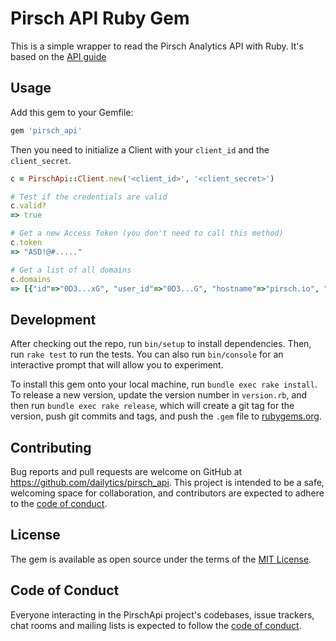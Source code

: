 # Pirsch API Ruby Gem
This is a simple wrapper to read the Pirsch Analytics API with Ruby.
It's based on the [API guide](https://docs.pirsch.io/api-sdks/api/)

## Usage
Add this gem to your Gemfile:
```rb
gem 'pirsch_api'
```
Then you need to initialize a Client with your `client_id` and the `client_secret`.
```rb
c = PirschApi::Client.new('<client_id>', '<client_secret>') 

# Test if the credentials are valid
c.valid?
=> true

# Get a new Access Token (you don't need to call this method)
c.token
=> "ASD!@#....."

# Get a list of all domains
c.domains
=> [{"id"=>"0D3...xG", "user_id"=>"0D3...G", "hostname"=>"pirsch.io", "subdomain"=>"pirsch", "timezone"=>"UTC", ...}]
```


## Development

After checking out the repo, run `bin/setup` to install dependencies. Then, run `rake test` to run the tests. You can also run `bin/console` for an interactive prompt that will allow you to experiment.

To install this gem onto your local machine, run `bundle exec rake install`. To release a new version, update the version number in `version.rb`, and then run `bundle exec rake release`, which will create a git tag for the version, push git commits and tags, and push the `.gem` file to [rubygems.org](https://rubygems.org).

## Contributing

Bug reports and pull requests are welcome on GitHub at https://github.com/dailytics/pirsch_api. This project is intended to be a safe, welcoming space for collaboration, and contributors are expected to adhere to the [code of conduct](https://github.com/dailytics/pirsch_api/blob/main/CODE_OF_CONDUCT.md).


## License

The gem is available as open source under the terms of the [MIT License](https://opensource.org/licenses/MIT).

## Code of Conduct

Everyone interacting in the PirschApi project's codebases, issue trackers, chat rooms and mailing lists is expected to follow the [code of conduct](https://github.com/dailytics/pirsch_api/blob/main/CODE_OF_CONDUCT.md).
